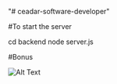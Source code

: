 "# ceadar-software-developer" 

#To start the server 


cd backend
node server.js

#Bonus


![Alt Text](https://github.com/hanene2030/ceadar-software-developer/blob/master/bonus.gif)

